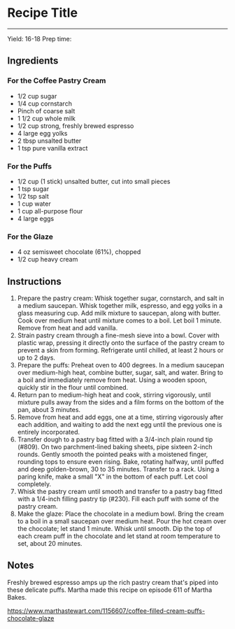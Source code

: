 # Recipe Title
---
Yield: 16-18
Prep time:

## Ingredients
### For the Coffee Pastry Cream
- 1/2 cup sugar
- 1/4 cup cornstarch
- Pinch of coarse salt
- 1 1/2 cup whole milk
- 1/2 cup strong, freshly brewed espresso
- 4 large egg yolks
- 2 tbsp unsalted butter
- 1 tsp pure vanilla extract

### For the Puffs
- 1/2 cup (1 stick) unsalted butter, cut into small pieces
- 1 tsp sugar
- 1/2 tsp salt
- 1 cup water
- 1 cup all-purpose flour
- 4 large eggs

### For the Glaze
- 4 oz semisweet chocolate (61%), chopped
- 1/2 cup heavy cream

## Instructions
1. Prepare the pastry cream: Whisk together sugar, cornstarch, and salt in a medium saucepan. Whisk together milk, espresso, and egg yolks in a glass measuring cup. Add milk mixture to saucepan, along with butter. Cook over medium heat until mixture comes to a boil. Let boil 1 minute. Remove from heat and add vanilla.
2. Strain pastry cream through a fine-mesh sieve into a bowl. Cover with plastic wrap, pressing it directly onto the surface of the pastry cream to prevent a skin from forming. Refrigerate until chilled, at least 2 hours or up to 2 days.
3. Prepare the puffs: Preheat oven to 400 degrees. In a medium saucepan over medium-high heat, combine butter, sugar, salt, and water. Bring to a boil and immediately remove from heat. Using a wooden spoon, quickly stir in the flour until combined.
4. Return pan to medium-high heat and cook, stirring vigorously, until mixture pulls away from the sides and a film forms on the bottom of the pan, about 3 minutes.
5. Remove from heat and add eggs, one at a time, stirring vigorously after each addition, and waiting to add the next egg until the previous one is entirely incorporated.
6. Transfer dough to a pastry bag fitted with a 3/4-inch plain round tip (#809). On two parchment-lined baking sheets, pipe sixteen 2-inch rounds. Gently smooth the pointed peaks with a moistened finger, rounding tops to ensure even rising. Bake, rotating halfway, until puffed and deep golden-brown, 30 to 35 minutes. Transfer to a rack. Using a paring knife, make a small "X" in the bottom of each puff. Let cool completely.
7. Whisk the pastry cream until smooth and transfer to a pastry bag fitted with a 1/4-inch filling pastry tip (#230). Fill each puff with some of the pastry cream.
8. Make the glaze: Place the chocolate in a medium bowl. Bring the cream to a boil in a small saucepan over medium heat. Pour the hot cream over the chocolate; let stand 1 minute. Whisk until smooth. Dip the top of each cream puff in the chocolate and let stand at room temperature to set, about 20 minutes.

## Notes

Freshly brewed espresso amps up the rich pastry cream that's piped into these delicate puffs. Martha made this recipe on episode 611 of Martha Bakes.

https://www.marthastewart.com/1156607/coffee-filled-cream-puffs-chocolate-glaze
